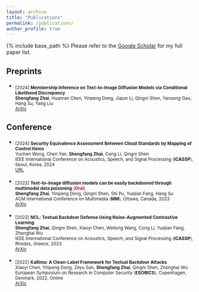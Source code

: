 ```yaml
---
layout: archive
title: "Publications"
permalink: /publications/
author_profile: true
---
```


{% include base_path %}
Please refer to the [Google Scholar](https://scholar.google.com/citations?user=bJYY-tIAAAAJ&hl=en) for my full paper list.

## Preprints

- <sub> [2024] **Membership Inference on Text-to-Image Diffusion Models via Conditional Likelihood Discrepancy**  <br/>
   **Shengfang Zhai**, Huanran Chen, Yinpeng Dong, Jiajun Li, Qingni Shen, Yansong Gao, Hang Su, Yang Liu <br/>
   [ArXiv](https://arxiv.org/abs/2405.14800)


## Conference

- <sub> [2024] **Security Equivalence Assessment Between Cloud Standards by Mapping of Control Items**  <br/>
   Yuchen Wong, Chen Yan, **Shengfang Zhai**, Cong Li, Qingni Shen <br/>
   IEEE International Conference on Acoustics, Speech, and Signal Processing (**ICASSP**), Seoul, Korea, 2024 <br/>
   [URL](https://ieeexplore.ieee.org/abstract/document/10448244)

- <sub> [2023] **Text-to-image diffusion models can be easily backdoored through multimodal data poisoning**  (**<font color='red'>Oral</font>**) <br/>
   **Shengfang Zhai**, Yinpeng Dong, Qingni Shen, Shi Pu, Yuejian Fang, Hang Su <br/>
   ACM International Conference on Multimedia (**MM**), Ottawa, Canada, 2023 <br/>
  [ArXiv](https://arxiv.org/abs/2305.04175)

- <sub> [2023] **NCL: Textual Backdoor Defense Using Noise-Augmented Contrastive Learning**  <br/>
   **Shengfang Zhai**, Qingni Shen, Xiaoyi Chen, Weilong Wang, Cong Li, Yuejian Fang, Zhonghai Wu <br/>
   IEEE International Conference on Acoustics, Speech, and Signal Processing (**ICASSP**), Rhodes, Greece, 2023 <br/>
  [ArXiv](https://arxiv.org/abs/2303.01742)

- <sub> [2022] **Kallima: A Clean-Label Framework for Textual Backdoor Attacks**  <br/>
   Xiaoyi Chen, Yinpeng Dong, Zeyu Sun, **Shengfang Zhai**, Qingni Shen, Zhonghai Wu <br/>
   European Symposium on Research in Computer Security (**ESORICS**), Copenhagen, Denmark, 2022, Online <br/>
   [ArXiv](https://arxiv.org/abs/2206.01832)

